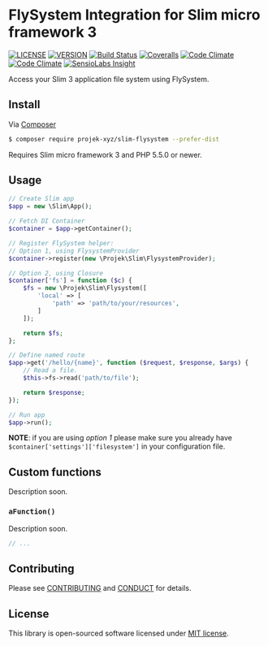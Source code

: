 # FlySystem Integration for Slim micro framework 3

[![LICENSE](https://img.shields.io/packagist/l/projek-xyz/slim-flysystem.svg?style=flat-square)](LICENSE.md)
[![VERSION](https://img.shields.io/packagist/v/projek-xyz/slim-flysystem.svg?style=flat-square)](https://github.com/projek-xyz/slim-flysystem/releases)
[![Build Status](https://img.shields.io/travis/projek-xyz/slim-flysystem/master.svg?branch=master&style=flat-square)](https://travis-ci.org/projek-xyz/slim-flysystem)
[![Coveralls](https://img.shields.io/coveralls/projek-xyz/slim-flysystem/master.svg?style=flat-square)](https://coveralls.io/github/projek-xyz/slim-flysystem)
[![Code Climate](https://img.shields.io/codeclimate/coverage/github/projek-xyz/slim-flysystem.svg?style=flat-square)](https://codeclimate.com/coverage/projek-xyz/slim-flysystem)
[![Code Climate](https://img.shields.io/codeclimate/github/projek-xyz/slim-flysystem.svg?style=flat-square)](https://codeclimate.com/github/projek-xyz/slim-flysystem)
[![SensioLabs Insight](https://img.shields.io/sensiolabs/i/81ad8017-5a5c-4187-81ab-d7c37ea83c4c.svg?style=flat-square)](https://insight.sensiolabs.com/projects/81ad8017-5a5c-4187-81ab-d7c37ea83c4c)

Access your Slim 3 application file system using FlySystem.

## Install

Via [Composer](https://getcomposer.org/)

```bash
$ composer require projek-xyz/slim-flysystem --prefer-dist
```

Requires Slim micro framework 3 and PHP 5.5.0 or newer.

## Usage

```php
// Create Slim app
$app = new \Slim\App();

// Fetch DI Container
$container = $app->getContainer();

// Register FlySystem helper:
// Option 1, using FlysystemProvider
$container->register(new \Projek\Slim\FlysystemProvider);

// Option 2, using Closure
$container['fs'] = function ($c) {
    $fs = new \Projek\Slim\Flysystem([
        'local' => [
            'path' => 'path/to/your/resources',
        ]
    ]);

    return $fs;
};

// Define named route
$app->get('/hello/{name}', function ($request, $response, $args) {
    // Read a file.
    $this->fs->read('path/to/file');

    return $response;
});

// Run app
$app->run();
```

**NOTE**: if you are using _option 1_ please make sure you already have `$container['settings']['filesystem']` in your configuration file.

## Custom functions

Description soon.

### `aFunction()`

Description soon.

```php
// ...
```

## Contributing

Please see [CONTRIBUTING](.github/CONTRIBUTING.md) and [CONDUCT](.github/CONDUCT.md) for details.

## License

This library is open-sourced software licensed under [MIT license](LICENSE.md).
